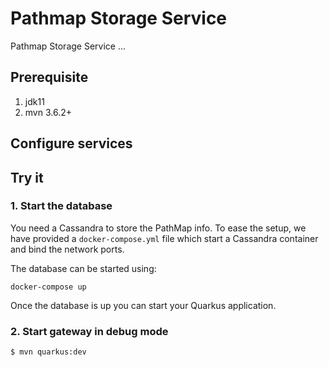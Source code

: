 # Pathmap Storage Service
Pathmap Storage Service ...

## Prerequisite
1. jdk11
2. mvn 3.6.2+

## Configure services



## Try it

### 1. Start the database

You need a Cassandra to store the PathMap info. To ease the setup, we have provided a `docker-compose.yml` file which start a Cassandra  container and bind the network ports.

The database can be started using:
```
docker-compose up
```

Once the database is up you can start your Quarkus application.


### 2. Start gateway in debug mode
```
$ mvn quarkus:dev
```


